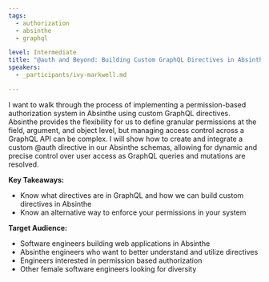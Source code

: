 ```yaml
---
tags:
  - authorization
  - absinthe
  - graphql

level: Intermediate
title: "@auth and Beyond: Building Custom GraphQL Directives in Absinthe"
speakers:
  - _participants/ivy-markwell.md

---
```

I want to walk through the process of implementing a permission-based authorization system in Absinthe using custom GraphQL directives. Absinthe provides the flexibility for us to define granular permissions at the field, argument, and object level, but managing access control across a GraphQL API can be complex. I will show how to create and integrate a custom @auth directive in our Absinthe schemas, allowing for dynamic and precise control over user access as GraphQL queries and mutations are resolved.

**Key Takeaways:**

- Know what directives are in GraphQL and how we can build custom directives in Absinthe
- Know an alternative way to enforce your permissions in your system

**Target Audience:**

- Software engineers building web applications in Absinthe
- Absinthe engineers who want to better understand and utilize directives
- Engineers interested in permission based authorization
- Other female software engineers looking for diversity
